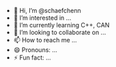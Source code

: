 - 👋 Hi, I’m @schaefchenn
- 👀 I’m interested in ...
- 🌱 I’m currently learning C++, CAN 
- 💞️ I’m looking to collaborate on ...
- 📫 How to reach me ...
- 😄 Pronouns: ...
- ⚡ Fun fact: ...

<!---
schaefchenn/schaefchenn is a ✨ special ✨ repository because its `README.md` (this file) appears on your GitHub profile.
You can click the Preview link to take a look at your changes.
--->
